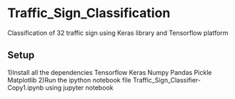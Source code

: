 # Traffic_Sign_Classification
Classification of 32 traffic sign using Keras library and Tensorflow platform

## Setup 
1)Install all the dependencies
Tensorflow
Keras
Numpy
Pandas
Pickle
Matplotlib
2)Run the ipython notebook file Traffic_Sign_Classifier-Copy1.ipynb using jupyter notebook
